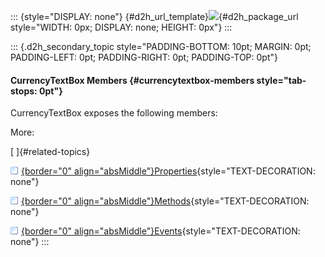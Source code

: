 ::: {style="DISPLAY: none"}
[](ms-xhelp:///?Id=d2h_url_template){#d2h_url_template}![](!package_url!){#d2h_package_url style="WIDTH: 0px; DISPLAY: none; HEIGHT: 0px"}
:::

::: {.d2h_secondary_topic style="PADDING-BOTTOM: 10pt; MARGIN: 0pt; PADDING-LEFT: 0pt; PADDING-RIGHT: 0pt; PADDING-TOP: 0pt"}
#### CurrencyTextBox Members {#currencytextbox-members style="tab-stops: 0pt"}

CurrencyTextBox exposes the following members:

More:

[ ]{#related-topics}

[![](button.gif){border="0" align="absMiddle"}Properties](ms-xhelp:///?Id=a06c4a4e-bb04-4083-9fa0-6a543af6a8e0){style="TEXT-DECORATION: none"}

[![](button.gif){border="0" align="absMiddle"}Methods](ms-xhelp:///?Id=a5dbcd17-9ead-4c8c-a36b-723a238dcbb2){style="TEXT-DECORATION: none"}

[![](button.gif){border="0" align="absMiddle"}Events](ms-xhelp:///?Id=9b7249c6-5d7e-45ea-b897-c032daceb59e){style="TEXT-DECORATION: none"}
:::

